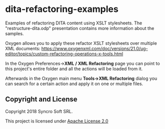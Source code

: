 # dita-refactoring-examples
Examples of refactoring DITA content using XSLT stylesheets. The "restructure-dita.odp" presentation contains more information about the samples.

Oxygen allows you to apply these refactor XSLT stylesheets over multiple XML documents:
https://www.oxygenxml.com/doc/versions/21.0/ug-editor/topics/custom-refactoring-operations-x-tools.html

In the Oxygen Preferences->**XML / XML Refactoring** page you can point to this project's entire folder and all the actions will be loaded from it.

Afterwards in the Oxygen main menu **Tools->XML Refactoring** dialog you can search for a certain action and apply it on one or multiple files.

Copyright and License
---------------------
Copyright 2018 Syncro Soft SRL.

This project is licensed under [Apache License 2.0](https://github.com/oxygenxml/dita-refactoring-examples/blob/master/LICENSE)

